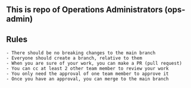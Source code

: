 ## This is repo of Operations Administrators (ops-admin)

## Rules
    - There should be no breaking changes to the main branch
    - Everyone should create a branch, relative to them
    - When you are sure of your work, you can make a PR (pull request)
    - You can cc at least 2 other team member to review your work
    - You only need the approval of one team member to approve it
    - Once you have an approval, you can merge to the main branch
##